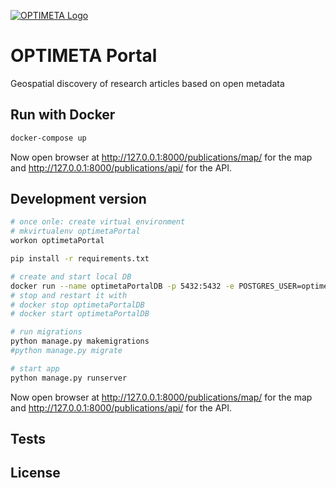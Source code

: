 [![OPTIMETA Logo](https://projects.tib.eu/fileadmin/_processed_/e/8/csm_Optimeta_Logo_web_98c26141b1.png)](https://projects.tib.eu/optimeta/en/)

# OPTIMETA Portal

Geospatial discovery of research articles based on open metadata

## Run with Docker

```bash
docker-compose up
```

Now open browser at <http://127.0.0.1:8000/publications/map/> for the map and <http://127.0.0.1:8000/publications/api/> for the API.

## Development version

```bash
# once onle: create virtual environment
# mkvirtualenv optimetaPortal
workon optimetaPortal

pip install -r requirements.txt

# create and start local DB
docker run --name optimetaPortalDB -p 5432:5432 -e POSTGRES_USER=optimeta -e POSTGRES_PASSWORD=optimeta -e POSTGRES_DB=optimetaPortal -d postgres:14
# stop and restart it with
# docker stop optimetaPortalDB
# docker start optimetaPortalDB

# run migrations
python manage.py makemigrations
#python manage.py migrate

# start app
python manage.py runserver
```

Now open browser at <http://127.0.0.1:8000/publications/map/> for the map and <http://127.0.0.1:8000/publications/api/> for the API.


## Tests



## License

